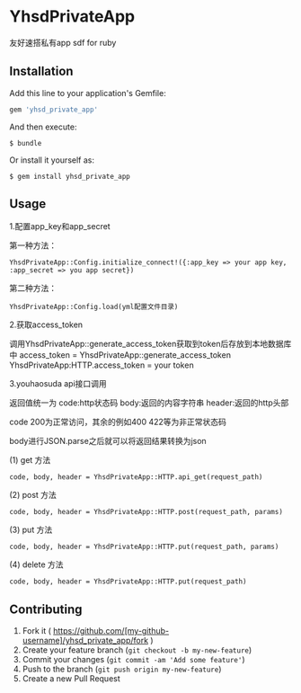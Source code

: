 # YhsdPrivateApp

友好速搭私有app sdf for ruby

## Installation

Add this line to your application's Gemfile:

```ruby
gem 'yhsd_private_app'
```

And then execute:

    $ bundle

Or install it yourself as:

    $ gem install yhsd_private_app

## Usage

1.配置app_key和app_secret

  第一种方法：
  
    YhsdPrivateApp::Config.initialize_connect!({:app_key => your app key, :app_secret => you app secret})
  
  第二种方法：
  
    YhsdPrivateApp::Config.load(yml配置文件目录)
  
2.获取access_token

  调用YhsdPrivateApp::generate_access_token获取到token后存放到本地数据库中
    access_token = YhsdPrivateApp::generate_access_token
    YhsdPrivateApp:HTTP.access_token = your token
  
3.youhaosuda api接口调用

  返回值统一为 code:http状态码 body:返回的内容字符串 header:返回的http头部
  
  code 200为正常访问，其余的例如400 422等为非正常状态码
  
  body进行JSON.parse之后就可以将返回结果转换为json

  (1) get 方法
  
    code, body, header = YhsdPrivateApp::HTTP.api_get(request_path)
    
  (2) post 方法
  
    code, body, header = YhsdPrivateApp::HTTP.post(request_path, params)
    
  (3) put 方法
  
    code, body, header = YhsdPrivateApp::HTTP.put(request_path, params)
    
  (4) delete 方法
  
    code, body, header = YhsdPrivateApp::HTTP.put(request_path)


## Contributing

1. Fork it ( https://github.com/[my-github-username]/yhsd_private_app/fork )
2. Create your feature branch (`git checkout -b my-new-feature`)
3. Commit your changes (`git commit -am 'Add some feature'`)
4. Push to the branch (`git push origin my-new-feature`)
5. Create a new Pull Request
